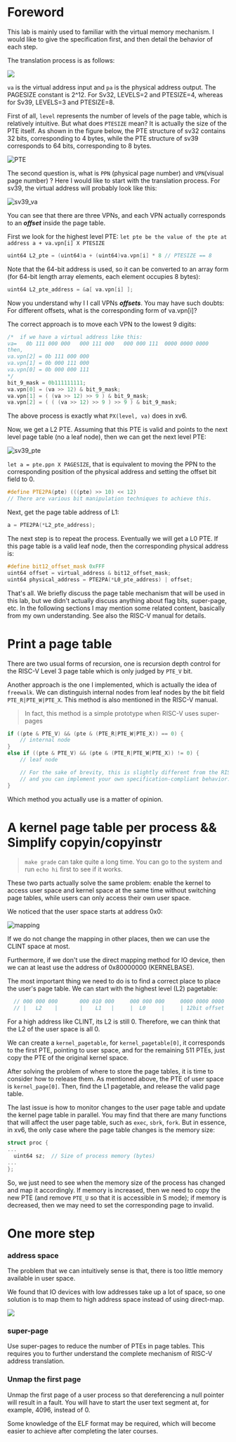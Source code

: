 # Foreword

This lab is mainly used to familiar with the virtual memory mechanism. I would like to give the specification first, and then detail the behavior of each step.

The translation process is as follows:

![](assets/risc-v_address_translation.png)

`va` is the virtual address input and `pa` is the physical address output. The PAGESIZE constant is 2^12. For Sv32, LEVELS=2 and PTESIZE=4, whereas for Sv39, LEVELS=3 and PTESIZE=8.

First of all, `level` represents the number of levels of the page table, which is relatively intuitive. But what does `PTESIZE` mean? It is actually the size of the PTE itself. As shown in the figure below, the PTE structure of sv32 contains 32 bits, corresponding to 4 bytes, while the PTE structure of sv39 corresponds to 64 bits, corresponding to 8 bytes.

![PTE](assets/pte.png)

The second question is, what is `PPN` (physical page number) and `VPN`(visual page number) ? Here I would like to start with the translation process. For sv39, the virtual address will probably look like this:

![sv39_va](assets/sv39_virtual_address.png)

You can see that there are three VPNs, and each VPN actually corresponds to an ***offset*** inside the page table.

First we look for the highest level PTE: `let pte be the value of the pte at address a + va.vpn[i] X PTESIZE`

```cpp
uint64 L2_pte = (uint64)a + (uint64)va.vpn[i] * 8 // PTESIZE == 8
```

Note that the 64-bit address is used, so it can be converted to an array form (for 64-bit length array elements, each element occupies 8 bytes):
```cpp
uint64 L2_pte_address = &a[ va.vpn[i] ];
```

Now you understand why I I call VPNs ***offsets***.
You may have such doubts: For different offsets, what is the corresponding form of va.vpn[i]?

The correct approach is to move each VPN to the lowest 9 digits:
```cpp
/*  if we have a virtual address like this:
va=   0b 111 000 000   000 111 000   000 000 111  0000 0000 0000
then,
va.vpn[2] = 0b 111 000 000
va.vpn[1] = 0b 000 111 000
va.vpn[0] = 0b 000 000 111
*/
bit_9_mask = 0b111111111;
va.vpn[0] = (va >> 12) & bit_9_mask;
va.vpn[1] = ( (va >> 12) >> 9 ) & bit_9_mask;
va.vpn[2] = ( ( (va >> 12) >> 9 ) >> 9 ) & bit_9_mask;
```

The above process is exactly what `PX(level, va)` does in xv6.


Now, we get a L2 PTE. Assuming that this PTE is valid and points to the next level page table (no a leaf node), then we can get the next level PTE:

![sv39_pte](assets/sv39_PTE.png)

`let a = pte.ppn X PAGESIZE`, that is equivalent to moving the PPN to the corresponding position of the physical address and setting the offset bit field to 0.
```cpp
#define PTE2PA(pte) (((pte) >> 10) << 12)
// There are various bit manipulation techniques to achieve this.
```

Next, get the page table address of L1:
```cpp
a = PTE2PA(*L2_pte_address);
```

The next step is to repeat the process. Eventually we will get a L0 PTE. If this page table is a valid leaf node, then the corresponding physical address is:
```cpp
#define bit12_offset_mask 0xFFF
uint64 offset = virtual_address & bit12_offset_mask;
uint64 physical_address = PTE2PA(*L0_pte_address) | offset;
```

That's all. We briefly discuss the page table mechanism that will be used in this lab, but we didn't actually discuss anything about flag bits, super-page, etc. In the following sections I may mention some related content, basically from my own understanding. See also the RISC-V manual for details.




# Print a page table

There are two usual forms of recursion, one is recursion depth control for the RISC-V Level 3 page table which is only judged by `PTE_V` bit.

Another approach is the one I implemented, which is actually the idea of `freewalk`. We can distinguish internal nodes from leaf nodes by the bit field `PTE_R|PTE_W|PTE_X`. This method is also mentioned in the RISC-V manual.

> In fact, this method is a simple prototype when RISC-V uses super-pages

```cpp
if ((pte & PTE_V) && (pte & (PTE_R|PTE_W|PTE_X)) == 0) {
    // internal node
}
else if ((pte & PTE_V) && (pte & (PTE_R|PTE_W|PTE_X)) != 0) {
    // leaf node

    // For the sake of brevity, this is slightly different from the RISC-V specification,
    // and you can implement your own specification-compliant behavior.
}
```

Which method you actually use is a matter of opinion.

# A kernel page table per process && Simplify copyin/copyinstr

> `make grade` can take quite a long time. You can go to the system and run `echo hi` first to see if it works.

These two parts actually solve the same problem: enable the kernel to access user space and kernel space at the same time without switching page tables, while users can only access their own user space.

We noticed that the user space starts at address 0x0:

![mapping](assets/address_map.png)

If we do not change the mapping in other places, then we can use the CLINT space at most.

Furthermore, if we don't use the direct mapping method for IO device, then we can at least use the address of 0x80000000 (KERNELBASE).

The most important thing we need to do is to find a correct place to place the user's page table. We can start with the highest level (L2) pagetable:
```cpp
  // 000 000 000       000 010 000     000 000 000     0000 0000 0000   -> 0x02000000(CLINT)
  // |   L2    |       |    L1   |     |  L0     |     | 12bit offset |
```

For a high address like CLINT, its L2 is still 0. Therefore, we can think that the L2 of the user space is all 0.

We can create a `kernel_pagetable`, for `kernel_pagetable[0]`, it corresponds to the first PTE, pointing to user space, and for the remaining 511 PTEs, just copy the PTE of the original kernel space.

After solving the problem of where to store the page tables, it is time to consider how to release them. As mentioned above, the PTE of user space is `kernel_page[0]`. Then, find the L1 pagetable, and release the valid page table.


The last issue is how to monitor changes to the user page table and update the kernel page table in parallel. You may find that there are many functions that will affect the user page table, such as `exec`, `sbrk`, `fork`. But in essence, in xv6, the only case where the page table changes is the memory size:
```cpp
struct proc {
...
  uint64 sz;  // Size of process memory (bytes)
...
};
```

So, we just need to see when the memory size of the process has changed and map it accordingly. If memory is increased, then we need to copy the new PTE (and remove `PTE_U` so that it is accessible in S mode); if memory is decreased, then we may need to set the corresponding page to invalid.


# One more step

### address space

The problem that we can intuitively sense is that, there is too little memory available in user space.

We found that IO devices with low addresses take up a lot of space, so one solution is to map them to high address space instead of using direct-map.

![](assets/io_map.png)

### super-page

Use super-pages to reduce the number of PTEs in page tables. This requires you to further understand the complete mechanism of RISC-V address translation.

### Unmap the first page

Unmap the first page of a user process so that dereferencing a null pointer will result in a fault. You will have to start the user text segment at, for example, 4096, instead of 0.

Some knowledge of the ELF format may be required, which will become easier to achieve after completing the later courses.

